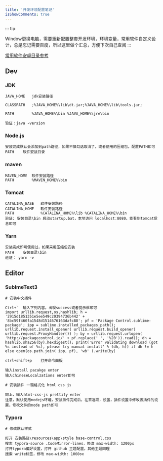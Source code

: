 ```yaml
---
title: '开发环境配置笔记'
isShowComments: true
---
```



::: tip 

Window更换电脑，需要重新配置整套开发环境，环境变量，常用软件自定义设计，总是忘记需要百度，所以这里做个汇总，方便下次自己查阅
:::



[常用软件安卓目录参考](https://hjwu.gq/blogs/Other/SoftwareSummary.html)

## Dev

### JDK 

```shell
JAVA_HOME	jdk安装路径

CLASSPATH	;%JAVA_HOME%\lib\dt.jar;%JAVA_HOME%\lib\tools.jar;

PATH		%JAVA_HOME%\bin	%JAVA_HOME%\jre\bin

验证：java -version
```

### Node.js

```shell
安装完成默认会添加到path路径，如果不慎勾选取消了，或者使用的压缩包，配置PATH即可
PATH	软件安装目录
```

### maven

```shell
MAVEN_HOME	软件安装路径
PATH		%MAVEN_HOME%\bin
```

### Tomcat

```shell
CATALINA_BASE	软件安装路径
CATALINA_HOME	软件安装路径
PATH			%CATALINA_HOME%\lib	%CATALINA_HOME%\bin
验证:	安装目录\bin 启动startup.bat，本地访问 localhost:8080，能看到tomcat信息即可
```

### Yarn

```shell
安装完成即可使用过，如果采用压缩包安装
PATH	安装目录\bin
验证：	yarn -v
```

## Editor

### SublmeText3

```shell
# 安装中文插件

Ctrl+`	输入下列内容，出现success或者提示框即可
import urllib.request,os,hashlib; h = '2915d1851351e5ee549c20394736b442' + '8bc59f460fa1548d1514676163dafc88'; pf = 'Package Control.sublime-package'; ipp = sublime.installed_packages_path(); urllib.request.install_opener( urllib.request.build_opener( urllib.request.ProxyHandler()) ); by = urllib.request.urlopen( 'http://packagecontrol.io/' + pf.replace(' ', '%20')).read(); dh = hashlib.sha256(by).hexdigest(); print('Error validating download (got %s instead of %s), please try manual install' % (dh, h)) if dh != h else open(os.path.join( ipp, pf), 'wb' ).write(by)

ctrl+shift+p	打开命令面板

输入install pacakge enter
输入ChineseLocalzations enter即可

# 安装插件 一键格式化 html css js

同上，输入html-css-js prettify enter
注意，默认使用nodejs环境，安装插件完成后，在首选项，设置，插件设置中修改该插件的设置，修改文件的node path即可
```

### Typora

```shell
# 修改默认样式

打开 安装路径\resources\app\style base-control.css
搜索 typora-source .CodeMirror-lines，修改 max-width: 1200px
打开typora偏好设置，打开 github 主题配置，其他主题同理
搜索 write标签，修改 max-width: 1060ox
```

